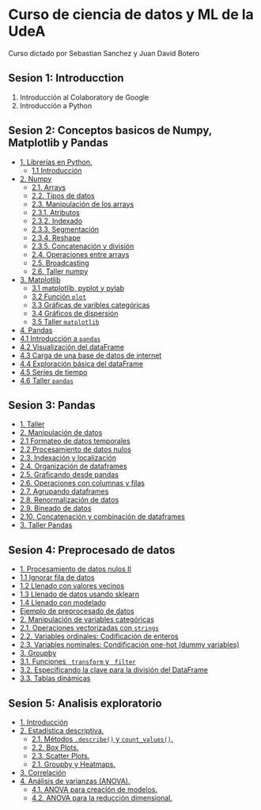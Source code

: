 # Curso de ciencia de datos y ML de la UdeA
Curso dictado por Sebastian Sanchez y Juan David Botero

## Sesion 1: Introducction
1. Introducción al Colaboratory de Google
2. Introducción a Python

## Sesion 2: Conceptos basicos de Numpy, Matplotlib y Pandas
- <a href="#libs">1. Librerías en Python.
   - <a href="#ilbintro">1.1 Introducción</a><br>
- <a href="#numpy">2. Numpy</a><br>
   - <a href="#arrays">2.1. Arrays</a><br>
   - <a href="#dataType">2.2. Tipos de datos</a><br>
   - <a href="#arraysBAS">2.3. Manipulación de los arrays</a><br>
    - <a href="#arraysATT">2.3.1. Atributos </a><br>
    - <a href="#arraysIDX">2.3.2. Indexado </a><br>
    - <a href="#arraysSLI">2.3.3. Segmentación </a><br>
    - <a href="#arraysRES">2.3.4. Reshape</a><br>
    - <a href="#arraysCON">2.3.5. Concatenación y división</a><br>
   - <a href="#arrayMath">2.4. Operaciones entre arrays</a><br>
   - <a href="#bcasting">2.5. Broadcasting</a><br>
   - <a href="#tnumpy">2.6. Taller numpy</a><br>
- <a href="#matplotlib">3. Matplotlib</a><br>
  - <a href="#mpylab">3.1 matplotlib, pyplot y pylab </a><br>
  - <a href="#plotfunc">3.2 Función `plot` </a><br>
  - <a href="#catVars">3.3 Gráficas de varibles categóricas </a><br>
  - <a href="#scatterPlots">3.4 Gráficos de dispersión </a><br>
  - <a href="#tmatplotlib">3.5 Taller `matplotlib` </a><br>
- <a href="#pandas">4. Pandas</a><br>
 - <a href="#ipandas">4.1 Introducción a `pandas` </a><br>
 - <a href="#visu">4.2 Visualización del dataFrame </a><br>
 - <a href="#internet">4.3 Carga de una base de datos de internet </a><br>
 - <a href="#dataExploration">4.4 Exploración básica del dataFrame </a><br>
 - <a href="#timeSeries">4.5 Series de tiempo </a><br>
 - <a href="#tpandas">4.6 Taller `pandas` </a><br>

## Sesion 3: Pandas
- <a href="#taller">1. Taller</a><br>
- <a href="#manipulacionDatos">2. Manipulación de datos</a><br>
 - <a href="#formateo">2.1 Formateo de datos temporales</a><br>
 - <a href="#procesamientoNulos">2.2 Procesamiento de datos nulos</a><br>
 - <a href="#indexacion">2.3. Indexación y localización</a><br>
 - <a href="#organizacionDF">2.4. Organización de dataframes</a><br>
 - <a href="#graficasPandas">2.5. Graficando desde pandas</a><br>
 - <a href="#operacionesColFil">2.6. Operaciones con columnas y filas</a><br>
  - <a href="#agrupacion"> 2.7. Agrupando dataframes</a><br>
  - <a href="#renormalizacion">2.8. Renormalización de datos</a><br>
  - <a href="#bineado"> 2.9. Bineado de datos</a><br>
  - <a href="#concom"> 2.10. Concatenación y combinación de dataframes</a><br>
- <a href="#tallpan">3. Taller Pandas</a><br>

## Sesion 4: Preprocesado de datos
- <a href="#misdat">1. Procesamiento de datos nulos II</a><br>
 - <a href="#ignorarFila">1.1  Ignorar fila de datos</a><br>
 - <a href="#valVec">1.2 Llenado con valores vecinos</a><br>
 - <a href="#valSKL">1.3 Llenado de datos usando sklearn</a><br>
 - <a href="#valMod">1.4 Llenado con modelado</a><br>
- <a href="#example"> Ejemplo de preprocesado de datos</a><br>
- <a href="#catvar">2. Manipulación de variables categóricas</a><br>
 - <a href="#opevec">2.1. Operaciones vectorizadas con `strings`</a><br>
 - <a href="#varord">2.2. Variables ordinales: Codificación de enteros</a><br>
 - <a href="#varnom">2.3. Variables nominales: Condificación one-hot (dummy variables)</a><br>
- <a href="#groupby">3. Groupby </a><br>
 - <a href="#trafil">3.1. Funciones ` transform`  y ` filter` </a><br>
 - <a href="#cladiv">3.2. Especificando la clave para la división del DataFrame  </a><br>
 - <a href="#tabdin">3.3. Tablas dinámicas  </a><br>

## Sesion 5: Analisis exploratorio

- <a href="#intro">1. Introducción</a><br>
- <a href="#eStat">2. Estadística descriptiva.</a><br>
    - <a href="#des_count">2.1. Métodos <code>.describe()</code> y <code>count_values()</code>.</a><br>
    - <a href="#bPlot">2.2. Box Plots.</a><br>
    - <a href="#sPlot">2.3. Scatter Plots.</a><br>
    - <a href="#hmaps">2.1. Groupby y Heatmaps.</a><br>
- <a href=#corr> 3. Correlación
- <a href="#anova"> 4. Análisis de varianzas (ANOVA).  
  - <a href="#modelado">4.1. ANOVA para creación de modelos.</a><br>
  - <a href="#Reducción dimensional">4.2. ANOVA para la reducción dimensional.</a><br>
